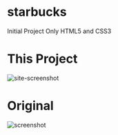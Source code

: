 # starbucks

Initial Project
Only HTML5 and CSS3

# This Project
![site-screenshot](https://user-images.githubusercontent.com/41654616/116162400-17564100-a6cc-11eb-91d7-b0b6c7bd9991.png)

# Original
![screenshot](https://user-images.githubusercontent.com/41654616/115943211-02d43780-a485-11eb-9268-ea18f521ee9d.png)
